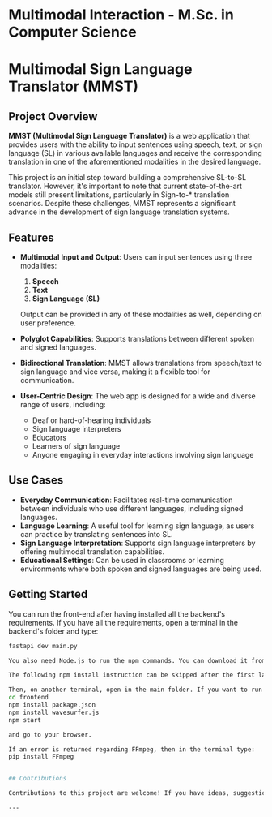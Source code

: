 # Multimodal Interaction - M.Sc. in Computer Science  
# Multimodal Sign Language Translator (MMST)

## Project Overview

**MMST (Multimodal Sign Language Translator)** is a web application that provides users with the ability to input sentences using speech, text, or sign language (SL) in various available languages and receive the corresponding translation in one of the aforementioned modalities in the desired language.

This project is an initial step toward building a comprehensive SL-to-SL translator. However, it's important to note that current state-of-the-art models still present limitations, particularly in Sign-to-* translation scenarios. Despite these challenges, MMST represents a significant advance in the development of sign language translation systems.

## Features

- **Multimodal Input and Output**: Users can input sentences using three modalities:
  1. **Speech**
  2. **Text**
  3. **Sign Language (SL)**
  
  Output can be provided in any of these modalities as well, depending on user preference.
  
- **Polyglot Capabilities**: Supports translations between different spoken and signed languages.

- **Bidirectional Translation**: MMST allows translations from speech/text to sign language and vice versa, making it a flexible tool for communication.

- **User-Centric Design**: The web app is designed for a wide and diverse range of users, including:
  - Deaf or hard-of-hearing individuals
  - Sign language interpreters
  - Educators
  - Learners of sign language
  - Anyone engaging in everyday interactions involving sign language

## Use Cases

- **Everyday Communication**: Facilitates real-time communication between individuals who use different languages, including signed languages.
- **Language Learning**: A useful tool for learning sign language, as users can practice by translating sentences into SL.
- **Sign Language Interpretation**: Supports sign language interpreters by offering multimodal translation capabilities.
- **Educational Settings**: Can be used in classrooms or learning environments where both spoken and signed languages are being used.


## Getting Started


You can run the front-end after having installed all the backend's requirements. If you have all the requirements, open a terminal in the backend's folder and type:

```bash
fastapi dev main.py

You also need Node.js to run the npm commands. You can download it from: https://nodejs.org/.

The following npm install instruction can be skipped after the first launch.

Then, on another terminal, open in the main folder. If you want to run the frontend, run:
cd frontend
npm install package.json
npm install wavesurfer.js
npm start

and go to your browser.

If an error is returned regarding FFmpeg, then in the terminal type:
pip install FFmpeg


## Contributions

Contributions to this project are welcome! If you have ideas, suggestions, or would like to report an issue, feel free to open a pull request or an issue.

---
